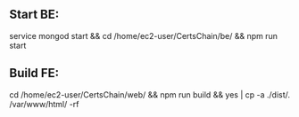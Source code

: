 ## Start BE:
service mongod start && cd /home/ec2-user/CertsChain/be/ && npm run start

## Build FE:
cd /home/ec2-user/CertsChain/web/ && npm run build && yes | cp -a ./dist/. /var/www/html/ -rf